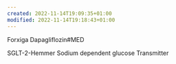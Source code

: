 ```yaml
---
created: 2022-11-14T19:09:35+01:00
modified: 2022-11-14T19:18:43+01:00
---
```


Forxiga Dapagliflozin#MED

SGLT-2-Hemmer
Sodium dependent glucose Transmitter
